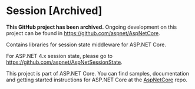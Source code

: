 Session [Archived]
==================

**This GitHub project has been archived.** Ongoing development on this project can be found in <https://github.com/aspnet/AspNetCore>.

Contains libraries for session state middleware for ASP.NET Core.

For ASP.NET 4.x session state, please go to https://github.com/aspnet/AspNetSessionState.

This project is part of ASP.NET Core. You can find samples, documentation and getting started instructions for ASP.NET Core at the [AspNetCore](https://github.com/aspnet/AspNetCore) repo.

